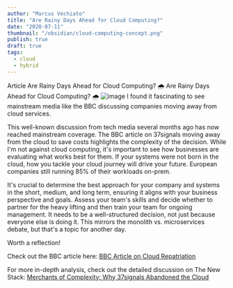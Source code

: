 ```yaml
---
author: "Marcus Vechiato"
title: "Are Rainy Days Ahead for Cloud Computing?"
date: "2020-07-11"
thumbnail: "/obsidian/cloud-computing-concept.png"
publish: true
draft: true
tags: 
  - cloud
  - hybrid
--- 
```

Article Are Rainy Days Ahead for Cloud Computing?
🌧️ Are Rainy Days Ahead for Cloud Computing? 🌧️
![image](/obsidian/cloud-computing-concept.png)
I found it fascinating to see mainstream media like the BBC discussing companies moving away from cloud services.

This well-known discussion from tech media several months ago has now reached mainstream coverage. The BBC article on 37signals moving away from the cloud to save costs highlights the complexity of the decision. While I'm not against cloud computing, it's important to see how businesses are evaluating what works best for them. If your systems were not born in the cloud, how you tackle your cloud journey will drive your future. European companies still running 85% of their workloads on-prem. 

It's crucial to determine the best approach for your company and systems in the short, medium, and long term, ensuring it aligns with your business perspective and goals. Assess your team's skills and decide whether to partner for the heavy lifting and then train your team for ongoing management. It needs to be a well-structured decision, not just because everyone else is doing it. This mirrors the monolith vs. microservices debate, but that's a topic for another day.

Worth a reflection!

Check out the BBC article here: [BBC Article on Cloud Repatriation](https://www.bbc.co.uk/news/articles/cd114lllyp6o)

For more in-depth analysis, check out the detailed discussion on The New Stack: [Merchants of Complexity: Why 37signals Abandoned the Cloud](https://thenewstack.io/merchants-of-complexity-why-37signals-abandoned-the-cloud/)